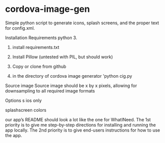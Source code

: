 # cordova-image-gen
Simple python script to generate icons, splash screens, and the proper text for config.xml.


Installation
Requirements
python 3.

1. install requirements.txt
1. Install Pillow (untested with PIL, but should work)

2. Copy or clone from github

3. in the directory of cordova image generator 'python cig.py <path to source
   image>

Source image
Source image should be x by x pixels, allowing for downsampling to all required
image formats

Options
s
ios only

splashscreen colors

our app’s README should look a lot like the one for WhatINeed. The 1st priority is to give me step-by-step directions for installing and running the app locally. The 2nd priority is to give end-users instructions for how to use the app.
